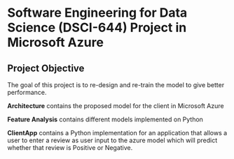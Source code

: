 # **Software Engineering for Data Science (DSCI-644) Project in Microsoft Azure**

## **Project Objective** 
The goal of this project is to re-design and re-train the model to give better performance.

**Architecture** contains the proposed model for the client in Microsoft Azure

**Feature Analysis** contains different models implemented on Python

**ClientApp** contains a Python implementation for an application that allows a user to enter a review as user input to the azure model which will predict whether that review is Positive or Negative.

